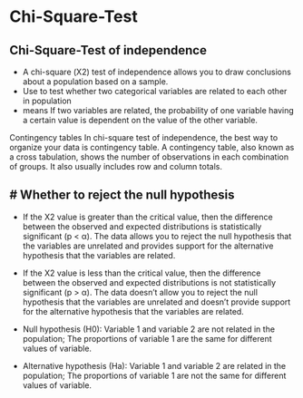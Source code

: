 # Chi-Square-Test


## Chi-Square-Test of independence
* A chi-square (Χ2) test of independence allows you to draw conclusions about a population based on a sample.
* Use to test whether two categorical variables are related to each other in population
* means If two variables are related, the probability of one variable having a certain value is dependent on the value of the other variable.

Contingency tables
In chi-square test of independence, the best way to organize your data is  contingency table.
A contingency table, also known as a cross tabulation, shows the number of observations in each combination of groups. It also usually includes row and column totals.

## # Whether to reject the null hypothesis
* If the Χ2 value is greater than the critical value, then the difference between the observed and expected distributions is statistically significant (p <  α).
The data allows you to reject the null hypothesis that the variables are unrelated and provides support for the alternative hypothesis that the variables are related.
* If the Χ2 value is less than the critical value, then the difference between the observed and expected distributions is not statistically significant (p >  α).
The data doesn’t allow you to reject the null hypothesis that the variables are unrelated and doesn’t provide support for the alternative hypothesis that the variables are related.


* Null hypothesis (H0): Variable 1 and variable 2 are not related in the population; The proportions of variable 1 are the same for different values of variable.
* Alternative hypothesis (Ha): Variable 1 and  variable 2 are related in the population; The proportions of variable 1 are not the same for different values of  variable. 
